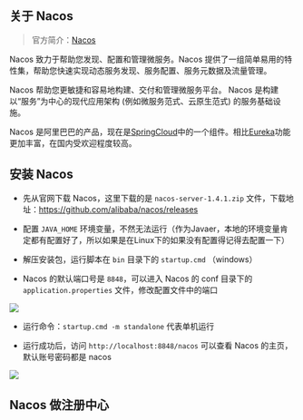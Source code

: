 ## 关于 Nacos

> 官方简介：[Nacos](https://nacos.io/zh-cn/docs/what-is-nacos.html)

Nacos 致力于帮助您发现、配置和管理微服务。Nacos 提供了一组简单易用的特性集，帮助您快速实现动态服务发现、服务配置、服务元数据及流量管理。

Nacos 帮助您更敏捷和容易地构建、交付和管理微服务平台。 Nacos 是构建以“服务”为中心的现代应用架构 (例如微服务范式、云原生范式) 的服务基础设施。

Nacos 是阿里巴巴的产品，现在是[SpringCloud](https://spring.io/projects/spring-cloud)中的一个组件。相比[Eureka](https://github.com/Netflix/eureka)功能更加丰富，在国内受欢迎程度较高。

## 安装 Nacos

- 先从官网下载 Nacos，这里下载的是 `nacos-server-1.4.1.zip` 文件，下载地址：https://github.com/alibaba/nacos/releases

- 配置 `JAVA_HOME` 环境变量，不然无法运行（作为Javaer，本地的环境变量肯定都有配置好了，所以如果是在Linux下的如果没有配置得记得去配置一下）

- 解压安装包，运行脚本在 `bin` 目录下的 `startup.cmd` （windows）

- Nacos 的默认端口号是 `8848`，可以进入 Nacos 的 conf 目录下的 `application.properties` 文件，修改配置文件中的端口

![](https://resource.lzyan.fun/PigGo/20220519092915.png)

- 运行命令：`startup.cmd -m standalone` 代表单机运行

- 运行成功后，访问 `http://localhost:8848/nacos` 可以查看 Nacos 的主页，默认账号密码都是 nacos

![](https://resource.lzyan.fun/PigGo/20220519093315.png)

## Nacos 做注册中心

